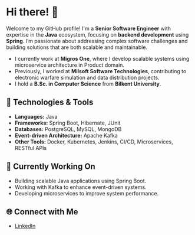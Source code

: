 # Hi there! 👋

Welcome to my GitHub profile! I'm a **Senior Software Engineer** with expertise in the **Java** ecosystem, focusing on **backend development** using **Spring**.
I’m passionate about addressing complex software challenges and building solutions that are both scalable and maintainable.
- I currently work at **Migros One**, where I develop scalable systems using microservice architecture in Product domain.
- Previously, I worked at **Milsoft Software Technologies**, contributing to electronic warfare simulation and data distribution projects.
- I hold a **B.Sc. in Computer Science** from **Bilkent University**.


## 🔧 Technologies & Tools

- **Languages:** Java
- **Frameworks:** Spring Boot, Hibernate, JUnit
- **Databases:** PostgreSQL, MySQL, MongoDB
- **Event-driven Architecture:** Apache Kafka
- **Other Tools:** Docker, Kubernetes, Jenkins, CI/CD, Microservices, RESTful APIs

## 🌱 Currently Working On

- Building scalable Java applications using Spring Boot.
- Working with Kafka to enhance event-driven systems.
- Developing microservices to improve system performance.

## 🌐 Connect with Me

- [LinkedIn](https://www.linkedin.com/in/burak-ozmen/)

<!--
**burakozmen8/burakozmen8** is a ✨ _special_ ✨ repository because its `README.md` (this file) appears on your GitHub profile.

Here are some ideas to get you started:

- 🔭 I’m currently working on ...
- 🌱 I’m currently learning ...
- 👯 I’m looking to collaborate on ...
- 🤔 I’m looking for help with ...
- 💬 Ask me about ...
- 📫 How to reach me: ...
- 😄 Pronouns: ...
- ⚡ Fun fact: ...
-->
